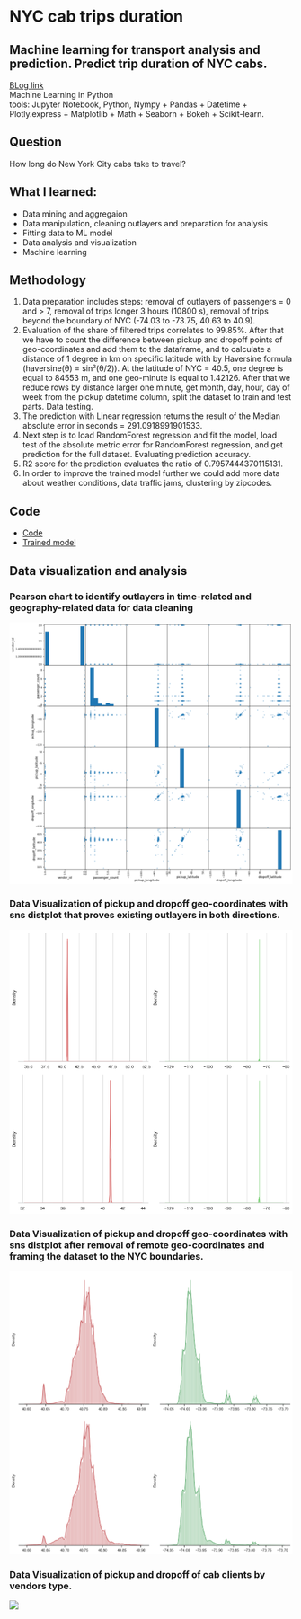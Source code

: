 # NYC cab trips duration 
## Machine learning for transport analysis and prediction. Predict trip duration of NYC cabs.
[BLog link](https://blog.iaac.net/machine-learning-model-to-predict-nyc-cabs-trip-duration/)</br>
Machine Learning in Python </br>
tools: Jupyter Notebook, Python, Nympy + Pandas + Datetime + Plotly.express + Matplotlib + Math + Seaborn + Bokeh + Scikit-learn.

## Question
How long do New York City cabs take to travel?

## What I learned: 
- Data mining and aggregaion
- Data manipulation, cleaning outlayers and preparation for analysis
- Fitting data to ML model
- Data analysis and visualization
- Machine learning
  
## Methodology
1. Data preparation includes steps: removal of outlayers of passengers = 0 and > 7, removal of trips longer 3 hours (10800 s), removal of trips beyond the boundary of NYC (-74.03 to -73.75, 40.63 to 40.9).
2. Evaluation of the share of filtered trips correlates to 99.85%. After that we have to count the difference between pickup and dropoff points of geo-coordinates and add them to the dataframe, and to calculate a distance of 1 degree in km on specific latitude with by Haversine formula (haversine(θ) = sin²(θ/2)). At the latitude of NYC = 40.5, one degree is equal to 84553 m, and one geo-minute is equal to 1.42126. After that we reduce rows by distance larger one minute, get month, day, hour, day of week from the pickup datetime column, split the dataset to train and test parts.
Data testing.
3. The prediction with Linear regression returns the result of the Median absolute error in seconds = 291.0918991901533.
4. Next step is to load RandomForest regression and fit the model, load test of the absolute metric error for RandomForest regression, and get prediction for the full dataset.
Evaluating prediction accuracy.
5. R2 score for the prediction evaluates the ratio of 0.7957444370115131.
6. In order to improve the trained model further we could add more data about weather conditions, data traffic jams, clustering by zipcodes.

## Code
- [Code](Romanix_finsubmission2_term_randomforest2.ipynb)
- [Trained model](submission_Romanix.csv)

## Data visualization and analysis
### Pearson chart to identify outlayers in time-related and geography-related data for data cleaning
![](visuals/01_pierson_beforeremoveoutliers.png)
### Data Visualization of pickup and dropoff geo-coordinates with sns distplot that proves existing outlayers in both directions. 
![](visuals/geocoordinates_1.png) 
### Data Visualization  of pickup and dropoff geo-coordinates with sns distplot after removal of remote geo-coordinates and framing the dataset to the NYC boundaries.
![](visuals/geocoordinates_2.png) 
### Data Visualization of pickup and dropoff of cab clients by vendors type.
![](bokeh_plot.png) 

